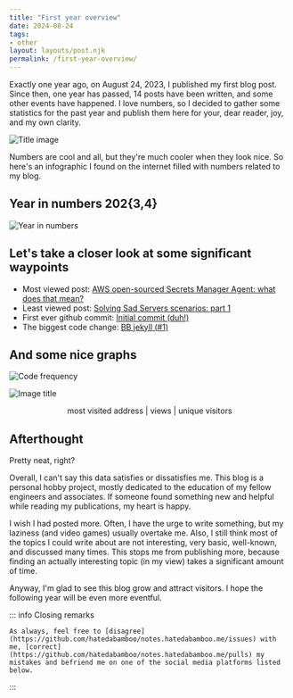 ```yaml
---
title: "First year overview"
date: 2024-08-24
tags:
- other
layout: layouts/post.njk
permalink: /first-year-overview/
---
```

Exactly one year ago, on August 24, 2023, I published my first blog post. Since then, one year has passed, 14 posts have been written, and some other events have happened. I love numbers, so I decided to gather some statistics for the past year and publish them here for your, dear reader, joy, and my own clarity.

<!-- more -->

![Title image](/assets/first-year-overview/first-year-overview.webp)

Numbers are cool and all, but they're much cooler when they look nice. So here's an infographic I found on the internet filled with numbers related to my blog.

## Year in numbers 202{3,4}

![Year in numbers](/assets/first-year-overview/first-year-overview-year-in-numbers.png)

## Let's take a closer look at some significant waypoints

- Most viewed post: [AWS open-sourced Secrets Manager Agent: what does that mean?](https://notes.hatedabamboo.me/aws-sma-opensource/)
- Least viewed post: [Solving Sad Servers scenarios: part 1](https://notes.hatedabamboo.me/sad-servers-pt-1/)
- First ever github commit: [Initial commit (duh!)](https://github.com/hatedabamboo/notes.hatedabamboo.me/commit/c40ab96c99af91df1204f4422f1394f1ba637c9a)
- The biggest code change: [BB jekyll (#1)](https://github.com/hatedabamboo/notes.hatedabamboo.me/commit/d56cd600cfa1c011c240a6d82203d84b661e7413)

## And some nice graphs

![Code frequency](/assets/first-year-overview/first-year-overview-code-frequency.png)

![Image title](/assets/first-year-overview/first-year-overview-most-viewed-pages.png)
<p style="text-align: center;">most visited address | views | unique visitors</p>

## Afterthought

Pretty neat, right?

Overall, I can't say this data satisfies or dissatisfies me. This blog is a personal hobby project, mostly dedicated to the education of my fellow engineers and associates. If someone found something new and helpful while reading my publications, my heart is happy.

I wish I had posted more. Often, I have the urge to write something, but my laziness (and video games) usually overtake me. Also, I still think most of the topics I could write about are not interesting, very basic, well-known, and discussed many times. This stops me from publishing more, because finding an actually interesting topic (in my view) takes a significant amount of time.

Anyway, I'm glad to see this blog grow and attract visitors. I hope the following year will be even more eventful.

::: info Closing remarks

    As always, feel free to [disagree](https://github.com/hatedabamboo/notes.hatedabamboo.me/issues) with me, [correct](https://github.com/hatedabamboo/notes.hatedabamboo.me/pulls) my mistakes and befriend me on one of the social media platforms listed below.

:::
